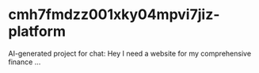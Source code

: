 # cmh7fmdzz001xky04mpvi7jiz-platform
AI-generated project for chat: Hey I need a website for my comprehensive finance ...

